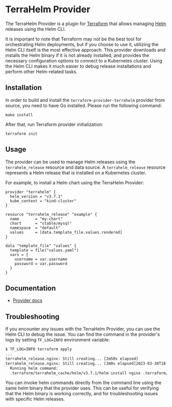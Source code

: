 # TerraHelm Provider

The TerraHelm Provider is a plugin for [Terraform](https://www.terraform.io/) that allows managing [Helm](https://helm.sh/) releases using the Helm CLI.

It is important to note that Terraform may not be the best tool for orchestrating Helm deployments, but if you choose to use it, utilizing the Helm CLI itself is the most effective approach. This provider downloads and installs the Helm binary if it is not already installed, and provides the necessary configuration options to connect to a Kubernetes cluster. Using the Helm CLI makes it much easier to debug release installations and perform other Helm-related tasks.

## Installation

In order to build and install the `terraform-provider-terrahelm` provider from source, you need to have Go installed. Please run the following command:

    make install

After that, run Terraform provider initialization:

    terraform init

## Usage

The provider can be used to manage Helm releases using the `terrahelm_release` resource and data source. A `terrahelm_release` resource represents a Helm release that is installed on a Kubernetes cluster.

For example, to install a Helm chart using the TerraHelm Provider:

```hcl
provider "terrahelm" {
  helm_version = "v3.7.1"
  kube_context = "kind-cluster"
}

resource "terrahelm_release" "example" {
  name       = "my-chart"
  chart      = "stable/mysql"
  namespace  = "default"
  values     = [data.template_file.values.rendered]
}

data "template_file" "values" {
  template = file("values.yaml")
  vars = {
    username = var.username
    password = var.password
  }
}
```

## Documentation

- [Provider docs](./docs/index.md)

## Troubleshooting

If you encounter any issues with the TerraHelm Provider, you can use the Helm CLI to debug the issue. You can find the command in the provider's logs by setting `TF_LOG=INFO` environment variable:

```sh
$ TF_LOG=INFO terraform apply
...
terrahelm_release.nginx: Still creating... [2m50s elapsed]
terrahelm_release.nginx: Still creating... [3m0s elapsed]2023-03-30T18:46:53.636+0300 [INFO]  provider.terraform-provider-terrahelm:
  Running helm command:
  .terraform/terrahelm_cache/helm/v3.7.1/helm install nginx .terraform/terrahelm_cache/repos/charts.git/main/bitnami/nginx --kube-context rancher-desktop --namespace nginx --create-namespace --version 13.2.1 -f .terraform/terrahelm_cache/values/charts.git/main/nginx-f6749b77d453441e-values.yaml --logtostderr
```

You can invoke helm commands directly from the command line using the same helm binary that the provider uses. This can be useful for verifying that the Helm binary is working correctly, and for troubleshooting issues with specific Helm releases.
